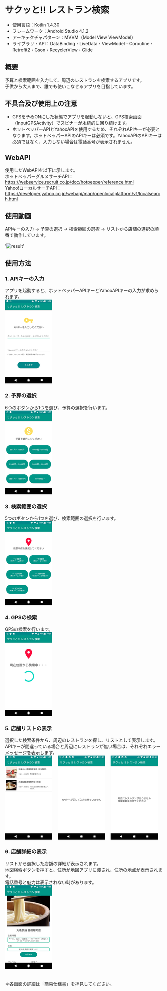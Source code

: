 # サクッと!! レストラン検索
- 使用言語：Kotlin 1.4.30
- フレームワーク：Android Studio 4.1.2
- アーキテクチャパターン：MVVM（Model View ViewModel）
- ライブラリ・API：DataBinding・LiveData・ViewModel・Coroutine・Retrofit2・Gson・RecyclerView・Glide

## 概要
予算と検索範囲を入力して、周辺のレストランを検索するアプリです。
<br>子供から大人まで、誰でも使いこなせるアプリを目指しています。

## 不具合及び使用上の注意
- GPSを予めONにした状態でアプリを起動しないと、GPS検索画面（InputGPSActivity）でスピナーが永続的に回り続けます。
- ホットペッパーAPIとYahooAPIを使用するため、それぞれAPIキーが必要となります。ホットペッパーAPIのAPIキーは必須です。YahooAPIのAPIキーは必須ではなく、入力しない場合は電話番号が表示されません。

## WebAPI
使用したWebAPIを以下に示します。
<br>ホットペッパーグルメサーチAPI：https://webservice.recruit.co.jp/doc/hotpepper/reference.html
<br>Yahoo!ローカルサーチAPI：https://developer.yahoo.co.jp/webapi/map/openlocalplatform/v1/localsearch.html

## 使用動画
APIキーの入力 → 予算の選択 → 検索範囲の選択 → リストから店舗の選択の順番で動作しています。
<br>
<br>'![result](HotPepperGourmetSearch_Contents/RestaurantSearch_Video.gif?raw=true)'

## 使用方法
### 1. APIキーの入力
アプリを起動すると、ホットペッパーAPIキーとYahooAPIキーの入力が求められます。
<br><img src="HotPepperGourmetSearch_Contents/RestaurantSearch_Key_Image.jpg" width=30%>

### 2. 予算の選択
6つのボタンから1つを選び、予算の選択を行います。
<br><img src="HotPepperGourmetSearch_Contents/RestaurantSearch_Fee_Image.jpg" width=30%>

### 3. 検索範囲の選択
5つのボタンから1つを選び、検索範囲の選択を行います。
<br><img src="HotPepperGourmetSearch_Contents/RestaurantSearch_Location_Image.jpg" width=30%>

### 4. GPSの検索
GPSの検索を行います。
<br><img src="HotPepperGourmetSearch_Contents/RestaurantSearch_GPS_Image.jpg" width=30%>

### 5. 店舗リストの表示
選択した検索条件から、周辺のレストランを探し、リストとして表示します。
<br> APIキーが間違っている場合と周辺にレストランが無い場合は、それぞれエラーメッセージを表示します。
<br><img src="HotPepperGourmetSearch_Contents/RestaurantSearch_List_Image.jpg" width=30%>
&emsp;<img src="HotPepperGourmetSearch_Contents/RestaurantSearch_APIError_Image.jpg" width=30%>
&emsp;<img src="HotPepperGourmetSearch_Contents/RestaurantSearch_SearchError_Image.jpg" width=30%>

### 6. 店舗詳細の表示
リストから選択した店舗の詳細が表示されます。
<br>地図検索ボタンを押すと、住所が地図アプリに渡され、住所の地点が表示されます。
<br>電話番号と魅力は表示されない時があります。
<br><img src="HotPepperGourmetSearch_Contents/RestaurantSearch_Detail_Image.jpg" width=30%>
<br>
<br>
<br>＊各画面の詳細は「簡易仕様書」を拝見してください。
